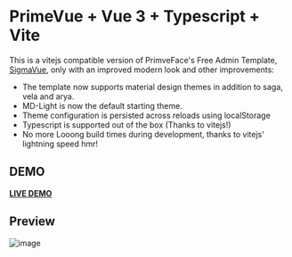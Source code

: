 # PrimeVue + Vue 3 + Typescript + Vite

This is a vitejs compatible version of PrimveFace's Free Admin Template, [SigmaVue](https://www.primefaces.org/sigma-vue), only with an improved modern look and other improvements:
* The template now supports material design themes in addition to saga, vela and arya.
* MD-Light is now the default starting theme.
* Theme configuration is persisted across reloads using localStorage
* Typescript is supported out of the box (Thanks to vitejs!)
* No more Looong build times during development, thanks to vitejs' lightning speed hmr!

## DEMO
**[LIVE DEMO](https://savannabits.github.io/sigma-vite/)**

## Preview

![image](https://user-images.githubusercontent.com/5610289/132854336-03d7ed6a-e586-46d4-9483-ae2326c7e62d.png)
